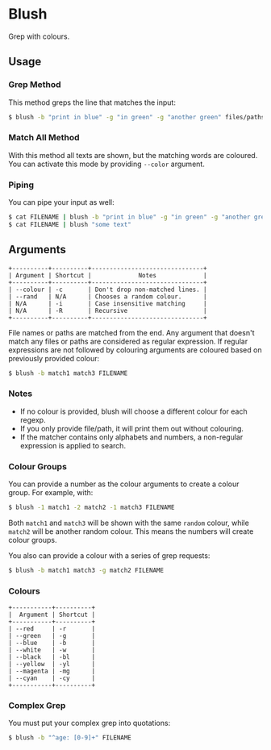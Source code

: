 # Blush
Grep with colours.

## Usage

### Grep Method

This method greps the line that matches the input:
```bash
$ blush -b "print in blue" -g "in green" -g "another green" files/paths
```

### Match All Method

With this method all texts are shown, but the matching words are coloured. You
can activate this mode by providing `--color` argument.

### Piping

You can pipe your input as well:
```bash
$ cat FILENAME | blush -b "print in blue" -g "in green" -g "another green"
$ cat FILENAME | blush "some text"
```

## Arguments

```
+----------+----------+-------------------------------+
| Argument | Shortcut |             Notes             |
+----------+----------+-------------------------------+
| --colour | -c       | Don't drop non-matched lines. |
| --rand   | N/A      | Chooses a random colour.      |
| N/A      | -i       | Case insensitive matching     |
| N/A      | -R       | Recursive                     |
+----------+----------+-------------------------------+
```

File names or paths are matched from the end. Any argument that doesn't match
any files or paths are considered as regular expression. If regular expressions
are not followed by colouring arguments are coloured based on previously
provided colour:

```bash
$ blush -b match1 match3 FILENAME
```

### Notes

* If no colour is provided, blush will choose a different colour for each regexp.
* If you only provide file/path, it will print them out without colouring.
* If the matcher contains only alphabets and numbers, a non-regular expression is applied to search.

### Colour Groups

You can provide a number as the colour arguments to create a colour group. For
example, with:

```bash
$ blush -1 match1 -2 match2 -1 match3 FILENAME
```

Both `match1` and `match3` will be shown with the same `random` colour, while
`match2` will be another random colour. This means the numbers will create
colour groups.

You also can provide a colour with a series of grep requests:

```bash
$ blush -b match1 match3 -g match2 FILENAME
```

### Colours

```
+-----------+----------+
|  Argument | Shortcut |
+-----------+----------+
| --red     | -r       |
| --green   | -g       |
| --blue    | -b       |
| --white   | -w       |
| --black   | -bl      |
| --yellow  | -yl      |
| --magenta | -mg      |
| --cyan    | -cy      |
+-----------+----------+

```

### Complex Grep

You must put your complex grep into quotations:

```bash
$ blush -b "^age: [0-9]+" FILENAME
```
